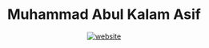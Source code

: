 <h1 align="center">Muhammad Abul Kalam Asif</h1>
<div align="center">
    <a href="https://stackoverflow.com/users/13206887/abulkalam-asif">
        <img src="https://img.shields.io/badge/Abulkalam-blue?logo=stackoverflow&labelColor=white&color=f58025
        " alt="website"/>
    </a>
</div>
